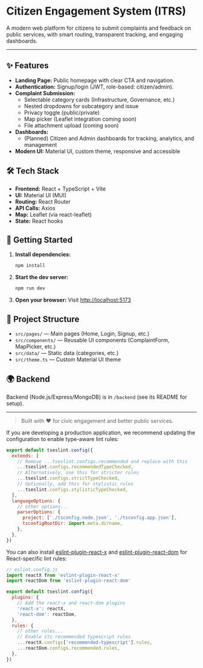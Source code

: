 # Citizen Engagement System (ITRS)

A modern web platform for citizens to submit complaints and feedback on public services, with smart routing, transparent tracking, and engaging dashboards.

---

## ✨ Features
- **Landing Page:** Public homepage with clear CTA and navigation.
- **Authentication:** Signup/login (JWT, role-based: citizen/admin).
- **Complaint Submission:**
  - Selectable category cards (Infrastructure, Governance, etc.)
  - Nested dropdowns for subcategory and issue
  - Privacy toggle (public/private)
  - Map picker (Leaflet integration coming soon)
  - File attachment upload (coming soon)
- **Dashboards:**
  - (Planned) Citizen and Admin dashboards for tracking, analytics, and management
- **Modern UI:** Material UI, custom theme, responsive and accessible

## 🛠 Tech Stack
- **Frontend:** React + TypeScript + Vite
- **UI:** Material UI (MUI)
- **Routing:** React Router
- **API Calls:** Axios
- **Map:** Leaflet (via react-leaflet)
- **State:** React hooks

## 🚀 Getting Started
1. **Install dependencies:**
   ```bash
   npm install
   ```
2. **Start the dev server:**
   ```bash
   npm run dev
   ```
3. **Open your browser:**
   Visit [http://localhost:5173](http://localhost:5173)

## 📁 Project Structure
- `src/pages/` — Main pages (Home, Login, Signup, etc.)
- `src/components/` — Reusable UI components (ComplaintForm, MapPicker, etc.)
- `src/data/` — Static data (categories, etc.)
- `src/theme.ts` — Custom Material UI theme

## 🌍 Backend
Backend (Node.js/Express/MongoDB) is in `/backend` (see its README for setup).

---

> Built with ❤️ for civic engagement and better public services.

If you are developing a production application, we recommend updating the configuration to enable type-aware lint rules:

```js
export default tseslint.config({
  extends: [
    // Remove ...tseslint.configs.recommended and replace with this
    ...tseslint.configs.recommendedTypeChecked,
    // Alternatively, use this for stricter rules
    ...tseslint.configs.strictTypeChecked,
    // Optionally, add this for stylistic rules
    ...tseslint.configs.stylisticTypeChecked,
  ],
  languageOptions: {
    // other options...
    parserOptions: {
      project: ['./tsconfig.node.json', './tsconfig.app.json'],
      tsconfigRootDir: import.meta.dirname,
    },
  },
})
```

You can also install [eslint-plugin-react-x](https://github.com/Rel1cx/eslint-react/tree/main/packages/plugins/eslint-plugin-react-x) and [eslint-plugin-react-dom](https://github.com/Rel1cx/eslint-react/tree/main/packages/plugins/eslint-plugin-react-dom) for React-specific lint rules:

```js
// eslint.config.js
import reactX from 'eslint-plugin-react-x'
import reactDom from 'eslint-plugin-react-dom'

export default tseslint.config({
  plugins: {
    // Add the react-x and react-dom plugins
    'react-x': reactX,
    'react-dom': reactDom,
  },
  rules: {
    // other rules...
    // Enable its recommended typescript rules
    ...reactX.configs['recommended-typescript'].rules,
    ...reactDom.configs.recommended.rules,
  },
})
```
